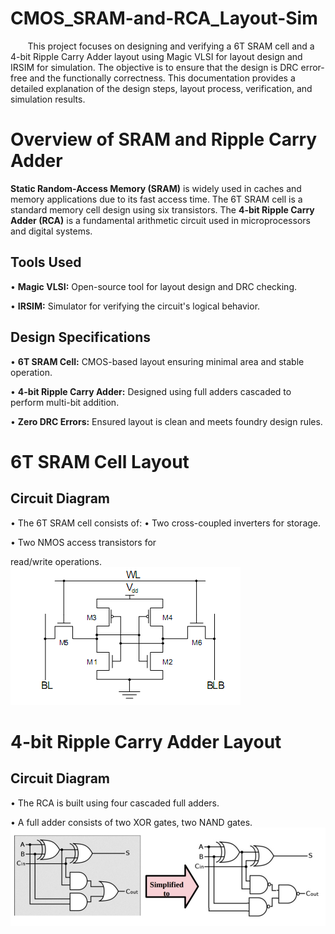 # CMOS_SRAM-and-RCA_Layout-Sim
  &nbsp;&nbsp;&nbsp;&nbsp;&nbsp;&nbsp;&nbsp;This project focuses on designing and verifying a 6T SRAM cell and a 4-bit Ripple Carry Adder layout using Magic VLSI for layout design and IRSIM for simulation. The objective is to ensure that the design is DRC error-free and the functionally correctness. This documentation provides a detailed explanation of the design steps, layout process, verification, and simulation results.

# Overview of SRAM and Ripple Carry Adder

**Static Random-Access Memory (SRAM)** is widely used in caches and memory applications due to its fast access time. The 6T SRAM cell is a standard memory cell design using six transistors. The **4-bit Ripple Carry Adder (RCA)** is a fundamental arithmetic circuit used in microprocessors and digital systems.

## Tools Used

• **Magic VLSI:** Open-source tool for layout design and DRC checking. 

• **IRSIM:** Simulator for verifying the circuit's logical behavior. 

## Design Specifications

• **6T SRAM Cell:** CMOS-based layout ensuring minimal area and stable operation. 

• **4-bit Ripple Carry Adder:** Designed using full adders cascaded to perform multi-bit addition. 

• **Zero DRC Errors:** Ensured layout is clean and meets foundry design rules.


# 6T SRAM Cell Layout  
## Circuit Diagram 
• The 6T SRAM cell consists of: 
• Two cross-coupled inverters for storage. 

• Two NMOS access transistors for 

read/write operations.
![pro](https://github.com/JagadeeshAJK/CMOS_SRAM-and-RCA_Layout-Sim/blob/main/6T-SRAM-Cell.png)
#  4-bit Ripple Carry Adder Layout
## Circuit Diagram
• The RCA is built using four cascaded full adders. 

• A full adder consists of two XOR gates, two NAND gates.
![pro](https://github.com/JagadeeshAJK/CMOS_SRAM-and-RCA_Layout-Sim/blob/main/converted.jpg)
